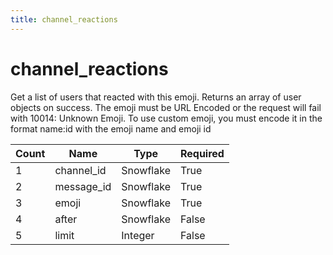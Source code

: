 ```yaml
---
title: channel_reactions
---
```

# channel_reactions
Get a list of users that reacted with this emoji. Returns an array of user objects on success. The emoji must be URL Encoded or the request will fail with 10014: Unknown Emoji. To use custom emoji, you must encode it in the format name:id with the emoji name and emoji id

Count | Name | Type | Required        
----|----|----|----  
1 | channel_id | Snowflake | True
2 | message_id | Snowflake | True
3 | emoji | Snowflake | True
4 | after | Snowflake | False
5 | limit | Integer | False
